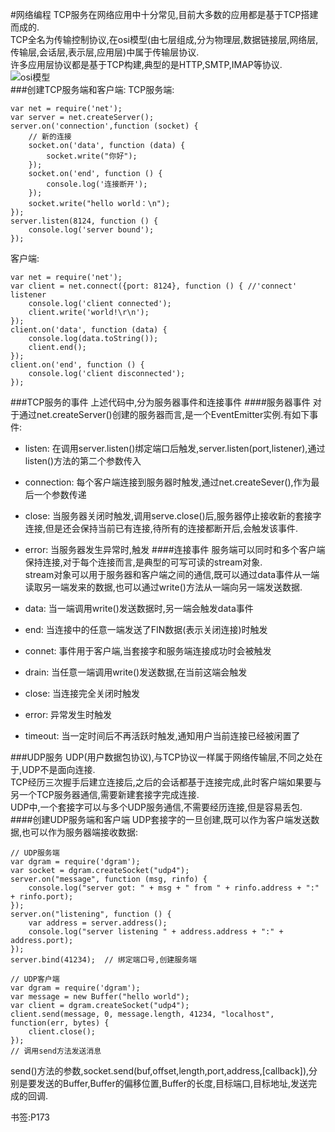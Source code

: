 #网络编程
TCP服务在网络应用中十分常见,目前大多数的应用都是基于TCP搭建而成的.  
TCP全名为传输控制协议,在osi模型(由七层组成,分为物理层,数据链接层,网络层,传输层,会话层,表示层,应用层)中属于传输层协议.   
许多应用层协议都是基于TCP构建,典型的是HTTP,SMTP,IMAP等协议.  
![osi模型](http://oy99ekzhi.bkt.clouddn.com/18.jpg)   
###创建TCP服务端和客户端:
TCP服务端:  

	var net = require('net');
	var server = net.createServer();
	server.on('connection',function (socket) {
		// 新的连接
		socket.on('data', function (data) {
			socket.write("你好");
		});
		socket.on('end', function () {
			console.log('连接断开');
		});
		socket.write("hello world：\n");
	});
	server.listen(8124, function () {
		console.log('server bound');
	});

客户端:
	
	var net = require('net');
	var client = net.connect({port: 8124}, function () { //'connect' listener
		console.log('client connected');
		client.write('world!\r\n');
	});
	client.on('data', function (data) {
		console.log(data.toString());
		client.end();
	});
	client.on('end', function () {
		console.log('client disconnected');
	});
###TCP服务的事件
上述代码中,分为服务器事件和连接事件
####服务器事件
对于通过net.createServer()创建的服务器而言,是一个EventEmitter实例.有如下事件:  

- listen: 在调用server.listen()绑定端口后触发,server.listen(port,listener),通过listen()方法的第二个参数传入
- connection: 每个客户端连接到服务器时触发,通过net.createSever(),作为最后一个参数传递
- close: 当服务器关闭时触发,调用serve.close()后,服务器停止接收新的套接字连接,但是还会保持当前已有连接,待所有的连接都断开后,会触发该事件.
- error: 当服务器发生异常时,触发
####连接事件
服务端可以同时和多个客户端保持连接,对于每个连接而言,是典型的可写可读的stream对象.  
stream对象可以用于服务器和客户端之间的通信,既可以通过data事件从一端读取另一端发来的数据,也可以通过write()方法从一端向另一端发送数据.

- data: 当一端调用write()发送数据时,另一端会触发data事件
- end: 当连接中的任意一端发送了FIN数据(表示关闭连接)时触发
- connet: 事件用于客户端,当套接字和服务端连接成功时会被触发
- drain: 当任意一端调用write()发送数据,在当前这端会触发
- close: 当连接完全关闭时触发
- error: 异常发生时触发
- timeout: 当一定时间后不再活跃时触发,通知用户当前连接已经被闲置了

###UDP服务
UDP(用户数据包协议),与TCP协议一样属于网络传输层,不同之处在于,UDP不是面向连接.  
TCP经历三次握手后建立连接后,之后的会话都基于连接完成,此时客户端如果要与另一个TCP服务器通信,需要新建套接字完成连接.  
UDP中,一个套接字可以与多个UDP服务通信,不需要经历连接,但是容易丢包.
####创建UDP服务端和客户端
UDP套接字的一旦创建,既可以作为客户端发送数据,也可以作为服务器端接收数据:
	
	// UDP服务端
	var dgram = require('dgram');
	var socket = dgram.createSocket("udp4");
	server.on("message", function (msg, rinfo) {
		console.log("server got: " + msg + " from " + rinfo.address + ":" + rinfo.port);
	});
	server.on("listening", function () {
		var address = server.address();
		console.log("server listening " + address.address + ":" + address.port);
	});
	server.bind(41234);  // 绑定端口号,创建服务端

	// UDP客户端
	var dgram = require('dgram');
	var message = new Buffer("hello world");
	var client = dgram.createSocket("udp4");
	client.send(message, 0, message.length, 41234, "localhost", function(err, bytes) {
		client.close();
	});
	// 调用send方法发送消息

send()方法的参数,socket.send(buf,offset,length,port,address,[callback]),分别是要发送的Buffer,Buffer的偏移位置,Buffer的长度,目标端口,目标地址,发送完成的回调.  

书签:P173


	



